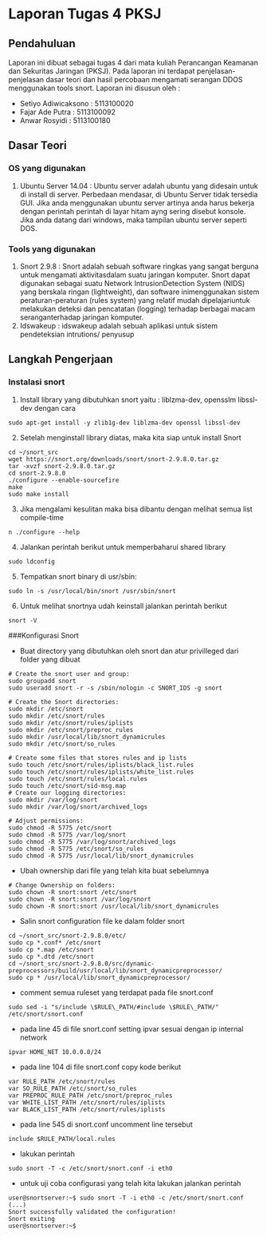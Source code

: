 # Laporan Tugas 4 PKSJ
## Pendahuluan
Laporan ini dibuat sebagai tugas 4 dari mata kuliah Perancangan Keamanan dan Sekuritas Jaringan (PKSJ). Pada laporan ini terdapat penjelasan-penjelasan dasar teori dan hasil percobaan mengamati serangan DDOS menggunakan tools snort. Laporan ini 
disusun oleh :
- Setiyo Adiwicaksono : 5113100020
- Fajar Ade Putra : 5113100092
- Anwar Rosyidi : 5113100180

## Dasar Teori

### OS yang digunakan 
1. Ubuntu Server 14.04 : Ubuntu server adalah ubuntu yang didesain untuk di install di server. Perbedaan mendasar, di Ubuntu Server tidak tersedia GUI. Jika anda menggunakan ubuntu server artinya anda harus bekerja dengan perintah perintah di layar hitam ayng sering disebut konsole. Jika anda datang dari windows, maka tampilan ubuntu server seperti DOS.

### Tools yang digunakan
1. Snort 2.9.8 : Snort adalah sebuah software ringkas yang sangat berguna untuk mengamati aktivitasdalam suatu jaringan komputer. Snort dapat digunakan sebagai suatu Network IntrusionDetection System (NIDS) yang berskala ringan (lightweight), dan software inimenggunakan sistem peraturan-peraturan (rules system) yang relatif mudah dipelajariuntuk melakukan deteksi dan pencatatan (logging) terhadap berbagai macam seranganterhadap jaringan komputer. 
2. Idswakeup : idswakeup adalah sebuah aplikasi untuk sistem pendeteksian intrutions/ penyusup

## Langkah Pengerjaan

### Instalasi snort
1. Install library yang dibutuhkan snort yaitu : liblzma-dev, opensslm libssl-dev dengan cara
```
sudo apt-get install -y zlib1g-dev liblzma-dev openssl libssl-dev
```
2. Setelah menginstall library diatas, maka kita siap untuk install Snort
```
cd ~/snort_src
wget https://snort.org/downloads/snort/snort-2.9.8.0.tar.gz
tar -xvzf snort-2.9.8.0.tar.gz
cd snort-2.9.8.0
./configure --enable-sourcefire
make
sudo make install
```
3. Jika mengalami kesulitan maka bisa dibantu dengan melihat semua list compile-time	
```
n ./configure --help
```
4. Jalankan perintah berikut untuk memperbaharui shared library	
```
sudo ldconfig
```
5. Tempatkan snort binary di usr/sbin:
```
sudo ln -s /usr/local/bin/snort /usr/sbin/snort
```
6. Untuk melihat snortnya udah keinstall jalankan perintah berikut
```
snort -V
```

###Konfigurasi Snort
- Buat directory yang dibutuhkan oleh snort dan atur privilleged dari folder yang dibuat

```
# Create the snort user and group:
sudo groupadd snort
sudo useradd snort -r -s /sbin/nologin -c SNORT_IDS -g snort

# Create the Snort directories:
sudo mkdir /etc/snort
sudo mkdir /etc/snort/rules
sudo mkdir /etc/snort/rules/iplists
sudo mkdir /etc/snort/preproc_rules
sudo mkdir /usr/local/lib/snort_dynamicrules
sudo mkdir /etc/snort/so_rules

# Create some files that stores rules and ip lists
sudo touch /etc/snort/rules/iplists/black_list.rules
sudo touch /etc/snort/rules/iplists/white_list.rules
sudo touch /etc/snort/rules/local.rules
sudo touch /etc/snort/sid-msg.map
# Create our logging directories:
sudo mkdir /var/log/snort
sudo mkdir /var/log/snort/archived_logs

# Adjust permissions:
sudo chmod -R 5775 /etc/snort
sudo chmod -R 5775 /var/log/snort
sudo chmod -R 5775 /var/log/snort/archived_logs
sudo chmod -R 5775 /etc/snort/so_rules
sudo chmod -R 5775 /usr/local/lib/snort_dynamicrules
```
- Ubah ownership dari file yang telah kita buat sebelumnya
```
# Change Ownership on folders:
sudo chown -R snort:snort /etc/snort
sudo chown -R snort:snort /var/log/snort
sudo chown -R snort:snort /usr/local/lib/snort_dynamicrules
```
- Salin snort configuration file ke dalam folder snort
```
cd ~/snort_src/snort-2.9.8.0/etc/
sudo cp *.conf* /etc/snort
sudo cp *.map /etc/snort
sudo cp *.dtd /etc/snort
cd ~/snort_src/snort-2.9.8.0/src/dynamic-preprocessors/build/usr/local/lib/snort_dynamicpreprocessor/
sudo cp * /usr/local/lib/snort_dynamicpreprocessor/
```
- comment semua ruleset yang terdapat pada file snort.conf
```
sudo sed -i "s/include \$RULE\_PATH/#include \$RULE\_PATH/" /etc/snort/snort.conf
```
- pada line 45 di file snort.conf setting ipvar sesuai dengan ip internal network
```
ipvar HOME_NET 10.0.0.0/24
```
- pada line 104 di file snort.conf copy kode berikut
```
var RULE_PATH /etc/snort/rules
var SO_RULE_PATH /etc/snort/so_rules
var PREPROC_RULE_PATH /etc/snort/preproc_rules
var WHITE_LIST_PATH /etc/snort/rules/iplists
var BLACK_LIST_PATH /etc/snort/rules/iplists
```
- pada line 545 di snort.conf uncomment line tersebut
```
include $RULE_PATH/local.rules
```
- lakukan perintah
```
sudo snort -T -c /etc/snort/snort.conf -i eth0
```
- untuk uji coba configurasi yang telah kita lakukan jalankan perintah
```
user@snortserver:~$ sudo snort -T -i eth0 -c /etc/snort/snort.conf
(...)
Snort successfully validated the configuration!
Snort exiting
user@snortserver:~$
```